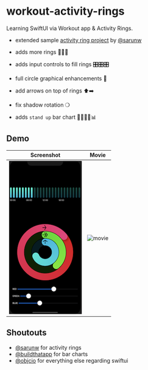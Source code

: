 # workout-activity-rings

Learning SwiftUI via Workout app &amp; Activity Rings.

- extended sample [activity ring project](https://sarunw.com/posts/how-to-create-activity-ring-in-swiftui/) by [@sarunw](https://twitter.com/sarunw)

- adds more rings 💍💍💍
- adds input controls to fill rings 🎛🎛🎛
- full circle graphical enhancements 🌟
- add arrows on top of rings ⬆️➡️
- fix shadow rotation ❍
- adds `stand up` bar chart 🧍‍♀️🧍‍♂️📊

## Demo

| Screenshot | Movie |
|------------|-------|
|![screenshot](./docs/screenshot.png)|![movie](./docs/movie.gif)|


## Shoutouts

 - [@sarunw](https://twitter.com/) for activity rings
 - [@buildthatapp](https://twitter.com/buildthatapp) for bar charts
 - [@objcio](https://twitter.com/objcio) for everything else regarding swiftui